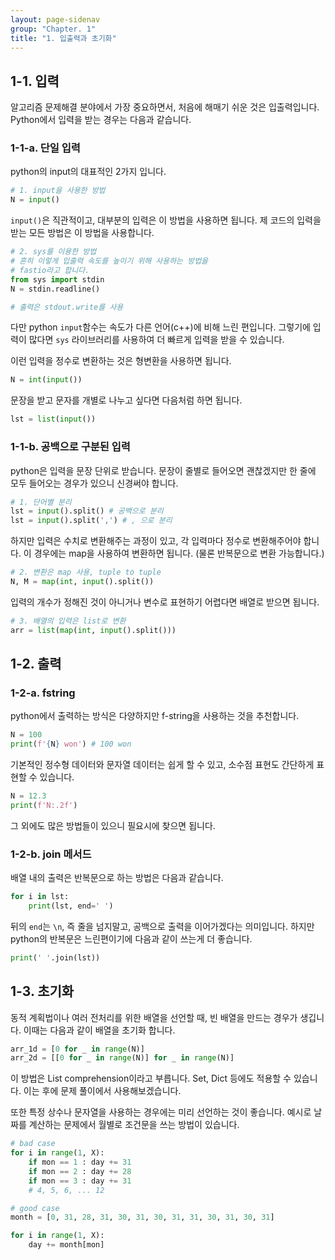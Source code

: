 ```yaml
---
layout: page-sidenav
group: "Chapter. 1"
title: "1. 입출력과 초기화"
---
```


## 1-1. 입력

알고리즘 문제해결 분야에서 가장 중요하면서, 처음에 해매기 쉬운 것은 입출력입니다.
Python에서 입력을 받는 경우는 다음과 같습니다.

### 1-1-a. 단일 입력

python의 input의 대표적인 2가지 입니다.

``` python 
# 1. input을 사용한 방법
N = input()
```

`input()`은 직관적이고, 대부분의 입력은 이 방법을 사용하면 됩니다. 
제 코드의 입력을 받는 모든 방법은 이 방법을 사용합니다.

``` python
# 2. sys를 이용한 방법
# 흔히 이렇게 입출력 속도를 높이기 위해 사용하는 방법을
# fastio라고 합니다. 
from sys import stdin
N = stdin.readline()

# 출력은 stdout.write를 사용
```

다만 python `input`함수는 속도가 다른 언어(c++)에 비해 느린 편입니다. 그렇기에 입력이 많다면 `sys` 라이브러리를 사용하여 더 빠르게 입력을 받을 수 있습니다.

이런 입력을 정수로 변환하는 것은 형변환을 사용하면 됩니다.

``` python
N = int(input())
```

문장을 받고 문자를 개별로 나누고 싶다면 다음처럼 하면 됩니다.

``` python
lst = list(input())
```

### 1-1-b. 공백으로 구분된 입력

python은 입력을 문장 단위로 받습니다. 
문장이 줄별로 들어오면 괜찮겠지만 한 줄에 모두 들어오는 경우가 있으니 신경써야 합니다.

``` python
# 1. 단어별 분리
lst = input().split() # 공백으로 분리
lst = input().split(',') # , 으로 분리
```

하지만 입력은 수치로 변환해주는 과정이 있고, 각 입력마다 정수로 변환해주어야 합니다. 이 경우에는 map을 사용하여 변환하면 됩니다. (물론 반복문으로 변환 가능합니다.)

``` python
# 2. 변환은 map 사용, tuple to tuple
N, M = map(int, input().split())
```

입력의 개수가 정해진 것이 아니거나 변수로 표현하기 어렵다면 배열로 받으면 됩니다.

``` python
# 3. 배열의 입력은 list로 변환
arr = list(map(int, input().split()))
```

## 1-2. 출력 

### 1-2-a. fstring

python에서 출력하는 방식은 다양하지만 f-string을 사용하는 것을 추천합니다.

``` python
N = 100
print(f'{N} won') # 100 won
```

기본적인 정수형 데이터와 문자열 데이터는 쉽게 할 수 있고, 소수점 표현도 간단하게 표현할 수 있습니다.

``` python
N = 12.3
print(f'N:.2f')
```

그 외에도 많은 방법들이 있으니 필요시에 찾으면 됩니다.

### 1-2-b. join 메서드

배열 내의 출력은 반복문으로 하는 방법은 다음과 같습니다.

``` python 
for i in lst:
    print(lst, end=' ')
```

뒤의 `end`는 `\n`, 즉 줄을 넘지말고, 공백으로 출력을 이어가겠다는 의미입니다.
하지만 python의 반복문은 느린편이기에 다음과 같이 쓰는게 더 좋습니다.

``` python
print(' '.join(lst))
```

## 1-3. 초기화

동적 계획법이나 여러 전처리를 위한 배열을 선언할 때, 빈 배열을 만드는 경우가 생깁니다. 이때는 다음과 같이 배열을 초기화 합니다.

``` python
arr_1d = [0 for _ in range(N)]
arr_2d = [[0 for _ in range(N)] for _ in range(N)]
```

이 방법은 List comprehension이라고 부릅니다. Set, Dict 등에도 적용할 수 있습니다. 이는 후에 문제 풀이에서 사용해보겠습니다.

또한 특정 상수나 문자열을 사용하는 경우에는 미리 선언하는 것이 좋습니다. 예시로 날짜를 계산하는 문제에서 월별로 조건문을 쓰는 방법이 있습니다.

``` python
# bad case
for i in range(1, X):
    if mon == 1 : day += 31
    if mon == 2 : day += 28
    if mon == 3 : day += 31 
    # 4, 5, 6, ... 12

# good case
month = [0, 31, 28, 31, 30, 31, 30, 31, 31, 30, 31, 30, 31]

for i in range(1, X):
    day += month[mon]
```